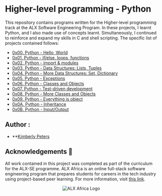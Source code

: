 # Higher-level programming - Python

This repository contains programs written for the Higher-level programming track at the ALX Software Engineering Program. In these projects, I learnt Python, and I also made use of concepts learnt. Simultaneously, I continued to reinforce and expand my skills in C and shell scripting. The specific list of projects contained follows:

* [0x00. Python - Hello, World](https://github.com/KimberlyPeters/alx-higher_level_programming/tree/master/0x00-python-hello_world)
* [0x01. Python - if/else, loops, functions](https://github.com/KimberlyPeters/alx-higher_level_programming/tree/master/0x01-python-if_else_loops_functions)
* [0x02. Python - import & modules](https://github.com/KimberlyPeters/alx-higher_level_programming/tree/master/0x02-python-import_modules)
* [0x03. Python - Data Structures: Lists, Tuples](./0x03-python-data_structures)
* [0x04. Python - More Data Structures: Set, Dictionary](./0x04-python-more_data_structures)
* [0x05. Python - Exceptions](./0x05-python-exception)
* [0x06. Python - Classes and Objects](./0x06-python-classes)
* [0x07. Python - Test-driven development](./0x07-python-test_driven_development)
* [0x08. Python - More Classes and Objects](./0x08-python-more_classes)
* [0x09. Python - Everything is object](./0x09-python-everything_is_object)
* [0x0A. Python - Inheritance](./0x0A-python-inheritance)
* [0x0B. Python - Input/Output](./0x0B-python-input_output)

## Author :
* **[Kimberly Peters](https://github.com/KimberlyPeters)

## Acknowledgements :pray:

All work contained in this project was completed as part of the curriculum for the ALX-SE programme. ALX Africa is an online full-stack software engineering program that prepares students for careers in the tech industry using project-based peer learning. For more information, visit [this link](https://www.alxafrica.com//).


<p align="center">
  <img src="http://www.alxafrica.com/wp-content/uploads/2022/01/header-logo.png"
    alt="ALX Africa Logo"
  >
  </p>

